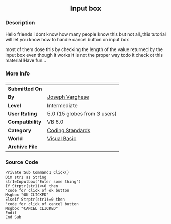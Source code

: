 ﻿<div align="center">

## Input box


</div>

### Description

Hello friends i dont know how many people know this but not all,,this tutorial will let you know how to handle cancel button on input box

most of them dose this by checking the length of the value returned by the input box even though it works it is not the proper way todo it check ot this material Have fun...
 
### More Info
 


<span>             |<span>
---                |---
**Submitted On**   |
**By**             |[Joseph Varghese](https://github.com/Planet-Source-Code/PSCIndex/blob/master/ByAuthor/joseph-varghese.md)
**Level**          |Intermediate
**User Rating**    |5.0 (15 globes from 3 users)
**Compatibility**  |VB 6\.0
**Category**       |[Coding Standards](https://github.com/Planet-Source-Code/PSCIndex/blob/master/ByCategory/coding-standards__1-43.md)
**World**          |[Visual Basic](https://github.com/Planet-Source-Code/PSCIndex/blob/master/ByWorld/visual-basic.md)
**Archive File**   |[](https://github.com/Planet-Source-Code/joseph-varghese-input-box__1-46705/archive/master.zip)





### Source Code

```
Private Sub Command1_Click()
Dim str1 as String
str1=Inputbox("Enter some thing")
If Strptr(str1)<>0 then
'code for click of ok button
Msgbox "OK CLICKED"
Elseif Strptr(str1)=0 then
'code for click of cancel button
Msgbox "CANCEL CLICKED"
Endif
End Sub
```

